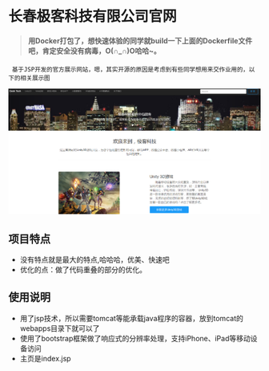 # 长春极客科技有限公司官网
> #### 用Docker打包了，想快速体验的同学就build一下上面的Dockerfile文件吧，肯定安全没有病毒，O(∩_∩)O哈哈~。
```
 基于JSP开发的官方展示网站，嗯，其实开源的原因是考虑到有些同学想用来交作业用的，以下的相关展示图
```
![](https://github.com/GeekCoffee/GeekTech_Website/blob/master/pic/demo.PNG)

## 项目特点

* 没有特点就是最大的特点,哈哈哈，优美、快速吧
* 优化的点：做了代码重叠的部分的优化。

## 使用说明

  * 用了jsp技术，所以需要tomcat等能承载java程序的容器，放到tomcat的webapps目录下就可以了
  * 使用了bootstrap框架做了响应式的分辨率处理，支持iPhone、iPad等移动设备访问
  * 主页是index.jsp


